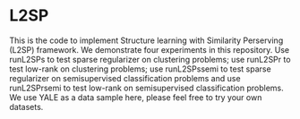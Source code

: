 # L2SP
This is the code to implement Structure learning with Similarity Perserving (L2SP) framework. We demonstrate four experiments in this repository. Use runL2SPs to test sparse regularizer on clustering problems; use runL2SPr to test low-rank on clustering problems; use runL2SPssemi to test sparse regularizer on semisupervised classification problems and use runL2SPrsemi to test low-rank on semisupervised classification problems. We use YALE as a data sample here, please feel free to try your own datasets.
